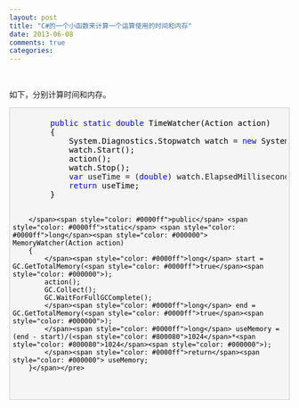 ```yaml
---
layout: post
title: "C#的一个小函数来计算一个运算使用的时间和内存"
date: 2013-06-08
comments: true
categories: 
---
```

<p>&#160;</p>  <p>如下，分别计算时间和内存。</p>  <div style="border-bottom: #cccccc 1px solid; border-left: #cccccc 1px solid; padding-bottom: 5px; background-color: #f5f5f5; padding-left: 5px; padding-right: 5px; border-top: #cccccc 1px solid; border-right: #cccccc 1px solid; padding-top: 5px" class="cnblogs_code">   <pre><span style="color: #0000ff">        public</span> <span style="color: #0000ff">static</span> <span style="color: #0000ff">double</span><span style="color: #000000"> TimeWatcher(Action action)
        {
            System.Diagnostics.Stopwatch watch </span>= <span style="color: #0000ff">new</span><span style="color: #000000"> System.Diagnostics.Stopwatch();
            watch.Start();
            action();
            watch.Stop();
            </span><span style="color: #0000ff">var</span> useTime = (<span style="color: #0000ff">double</span>) watch.ElapsedMilliseconds/<span style="color: #800080">1000</span><span style="color: #000000">;
            </span><span style="color: #0000ff">return</span><span style="color: #000000"> useTime;
        }

        </span><span style="color: #0000ff">public</span> <span style="color: #0000ff">static</span> <span style="color: #0000ff">long</span><span style="color: #000000"> MemoryWatcher(Action action)
        {
            </span><span style="color: #0000ff">long</span> start = GC.GetTotalMemory(<span style="color: #0000ff">true</span><span style="color: #000000">);
            action();
            GC.Collect();
            GC.WaitForFullGCComplete();
            </span><span style="color: #0000ff">long</span> end = GC.GetTotalMemory(<span style="color: #0000ff">true</span><span style="color: #000000">);
            </span><span style="color: #0000ff">long</span> useMemory = (end - start)/(<span style="color: #800080">1024</span>*<span style="color: #800080">1024</span><span style="color: #000000">);
            </span><span style="color: #0000ff">return</span><span style="color: #000000"> useMemory;
        }</span></pre>
</div>